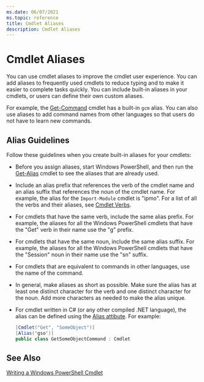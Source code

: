```yaml
---
ms.date: 06/07/2021
ms.topic: reference
title: Cmdlet Aliases
description: Cmdlet Aliases
---
```

# Cmdlet Aliases

You can use cmdlet aliases to improve the cmdlet user experience. You can add aliases to frequently
used cmdlets to reduce typing and to make it easier to complete tasks quickly. You can include
built-in aliases in your cmdlets, or users can define their own custom aliases.

For example, the [Get-Command](/powershell/module/microsoft.powershell.core/get-command) cmdlet has
a built-in `gcm` alias. You can also use aliases to add command names from other languages so that
users do not have to learn new commands.

## Alias Guidelines

Follow these guidelines when you create built-in aliases for your cmdlets:

- Before you assign aliases, start Windows PowerShell, and then run the
  [Get-Alias](/powershell/module/Microsoft.PowerShell.Utility/Get-Alias) cmdlet to see the aliases
  that are already used.

- Include an alias prefix that references the verb of the cmdlet name and an alias suffix that
  references the noun of the cmdlet name. For example, the alias for the `Import-Module` cmdlet is
  "ipmo". For a list of all the verbs and their aliases, see
  [Cmdlet Verbs](./approved-verbs-for-windows-powershell-commands.md).

- For cmdlets that have the same verb, include the same alias prefix. For example, the aliases for
  all the Windows PowerShell cmdlets that have the "Get" verb in their name use the "g" prefix.

- For cmdlets that have the same noun, include the same alias suffix. For example, the aliases for
  all the Windows PowerShell cmdlets that have the "Session" noun in their name use the "sn" suffix.

- For cmdlets that are equivalent to commands in other languages, use the name of the command.

- In general, make aliases as short as possible. Make sure the alias has at least one distinct
  character for the verb and one distinct character for the noun. Add more characters as needed to
  make the alias unique.

- For cmdlet written in C# (or any other compiled .NET language), the alias can be defined using the
  [Alias attibute](alias-attribute-declaration.md). For example:

  ```csharp
  [Cmdlet("Get", "SomeObject")]
  [Alias('gso')]
  public class GetSomeObjectCommand : Cmdlet
  ```

## See Also

[Writing a Windows PowerShell Cmdlet](./writing-a-windows-powershell-cmdlet.md)
